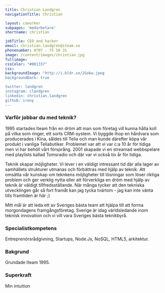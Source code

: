 ```yaml
---
title: Christian Landgren
navigationTitle: Christian

layout: coworker
subpages: 'medarbetare'
shortname: christian

jobTitle: CEO and hacker
email: christian.landgren@iteam.se
phonenumber: 0707 - 75 58 31
image: /content/images/christian.jpg
fullimage:
cssColor: "#001337"
css:
backgroundImage: "http://i.bldr.se/2Gokw.jpeg
backgroundDark: true

twitter: landgren
instagram: clandgren
linkedin: christian.landgren
github: irony
---
```


### Varför jobbar du med teknik?
1995 startades Iteam från en dröm att man som företag vill kunna hålla koll på vilka som ringer, ett sorts CRM-system. Vi byggde ihop en hårdvara som producerades i Kina, såldes till Telia och man kunde därefter köpa vår produkt i vanliga Teliabutiker. Problemet var att vi var c:a 10 år för tidiga men vi har behöll vårt försprång. 2001 skapade vi en streamad webbspelare med playlists kallad Tomsradio och där var vi också tio år för tidiga.

Teknik skapar möjligheter. Vi lever i en väldigt intressant tid där alla lager av samhällets strukturer utmanas och förbättras med hjälp av teknik. Att omsätta vår kunskap om teknkens möjligheter till lösningar som löser riktiga problem och ger verklig nytta eller att förverkliga en dröm med hjälp av teknik är väldigt tillfredsställande. När många tycker att den tekniska utvecklingen går så fort framåt kan jag tycka tvärtom - jag kan inte vänta tills framtiden är här ;)

Mitt mål är att leda ett av Sveriges bästa team att hjälpa till att forma morgondagens framgångsföretag. Sverige är idag världsledande inom teknisk innovation och vi vill vara Sveriges bästa teknikbyrå.

### Specialistkompetens
Entreprenörsrådgivning, Startups, Node.Js, NoSQL, HTML5, arkitektur.

### Bakgrund
Grundade Iteam 1995.

### Superkraft
Min intuition